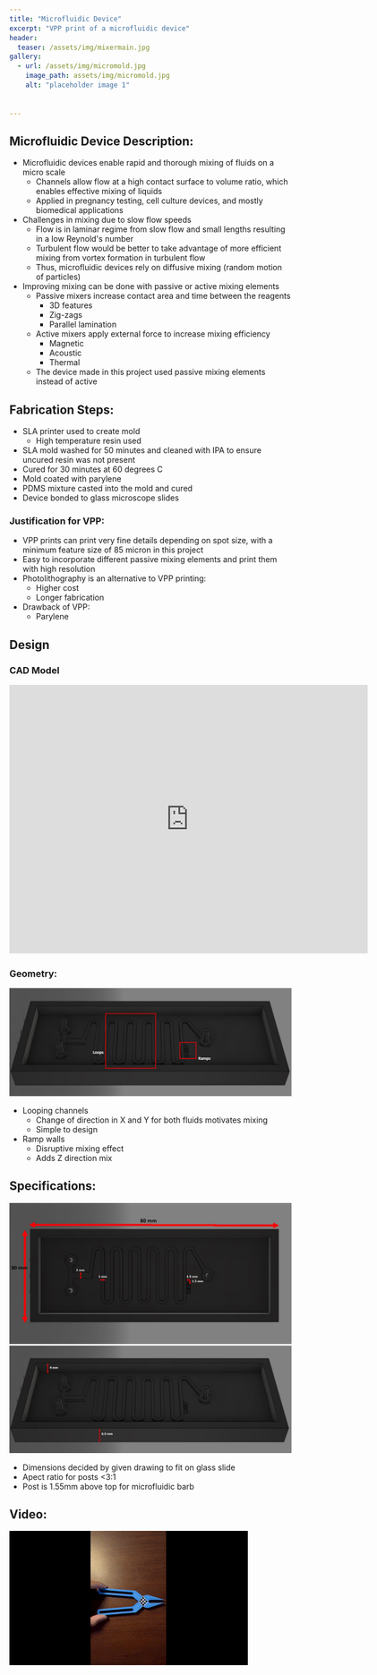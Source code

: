 ```yaml
---
title: "Microfluidic Device"
excerpt: "VPP print of a microfluidic device"
header:
  teaser: /assets/img/mixermain.jpg
gallery:
  - url: /assets/img/micromold.jpg
    image_path: assets/img/micromold.jpg
    alt: "placeholder image 1"

 
---
```

## Microfluidic Device Description: 
  * Microfluidic devices enable rapid and thorough mixing of fluids on a micro scale
    * Channels allow flow at a high contact surface to volume ratio, which enables effective mixing of liquids
    * Applied in pregnancy testing, cell culture devices, and mostly biomedical applications
  * Challenges in mixing due to slow flow speeds
    * Flow is in laminar regime from slow flow and small lengths resulting in a low Reynold's number 
    * Turbulent flow would be better to take advantage of more efficient mixing from vortex formation in turbulent flow
    * Thus, microfluidic devices rely on diffusive mixing (random motion of particles)
  * Improving mixing can be done with passive or active mixing elements
    * Passive mixers increase contact area and time between the reagents
      * 3D features
      * Zig-zags
      * Parallel lamination 
    * Active mixers apply external force to increase mixing efficiency
      * Magnetic
      * Acoustic 
      * Thermal 
    * The device made in this project used passive mixing elements instead of active

## Fabrication Steps:
  * SLA printer used to create mold
    * High temperature resin used
  * SLA mold washed for 50 minutes and cleaned with IPA to ensure uncured resin was not present
  * Cured for 30 minutes at 60 degrees C
  * Mold coated with parylene
  * PDMS mixture casted into the mold and cured
  * Device bonded to glass microscope slides

### Justification for VPP:
  * VPP prints can print very fine details depending on spot size, with a minimum feature size of 85 micron in this project 
  * Easy to incorporate different passive mixing elements and print them with high resolution 
  * Photolithography is an alternative to VPP printing:
    * Higher cost 
    * Longer fabrication 
  * Drawback of VPP:
    * Parylene 


## Design 
### CAD Model
<iframe src="https://vanderbilt643.autodesk360.com/shares/public/SH512d4QTec90decfa6e9f771756a987cd75?mode=embed" width="640" height="480" allowfullscreen="true" webkitallowfullscreen="true" mozallowfullscreen="true"  frameborder="0"></iframe>

### Geometry:
![Mixer](/assets/img/moldgeo.jpg)
  * Looping channels
    * Change of direction in X and Y for both fluids motivates mixing 
    * Simple to design 
  * Ramp walls
    * Disruptive mixing effect
    * Adds Z direction mix

## Specifications:
![Top view](/assets/img/moldtopdim.jpg)
![Side view](/assets/img/moldsidedim.jpg)

* Dimensions decided by given drawing to fit on glass slide
* Apect ratio for posts <3:1
* Post is 1.55mm above top for microfluidic barb


## Video:
![Pliers in action](/assets/img/pliergif.gif)



